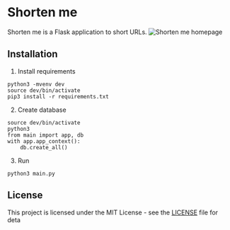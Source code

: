 # Shorten me
Shorten me is a Flask application to short URLs.
![Shorten me homepage](https://user-images.githubusercontent.com/43320720/91744110-9dfc6200-ebc1-11ea-8989-88207ac26867.png)

## Installation

1. Install requirements
```
python3 -mvenv dev
source dev/bin/activate
pip3 install -r requirements.txt
```

2. Create database
```
source dev/bin/activate
python3
from main import app, db
with app.app_context():
    db.create_all()
```

3. Run
```
python3 main.py
```
## License

This project is licensed under the MIT License - see the [LICENSE](LICENSE) file for deta
